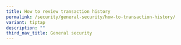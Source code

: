 ```yaml
---
title: How to review transaction history
permalink: /security/general-security/how-to-transaction-history/
variant: tiptap
description: ""
third_nav_title: General security
---
```

